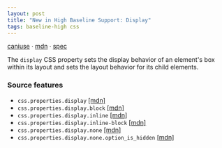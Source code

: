 ```yaml
---
layout: post
title: "New in High Baseline Support: Display"
tags: baseline-high css
---
```


[caniuse](https://caniuse.com/?search=display) · [mdn](https://developer.mozilla.org/en-US/search?q=Display) · [spec](https://drafts.csswg.org/css-display-3/#the-display-properties)

The `display` CSS property sets the display behavior of an element's box within its layout and sets the layout behavior for its child elements.

### Source features

- ``css.properties.display`` [[mdn]](https://developer.mozilla.org/en-US/search?q=css.properties.display)
- ``css.properties.display.block`` [[mdn]](https://developer.mozilla.org/en-US/search?q=css.properties.display.block)
- ``css.properties.display.inline`` [[mdn]](https://developer.mozilla.org/en-US/search?q=css.properties.display.inline)
- ``css.properties.display.inline-block`` [[mdn]](https://developer.mozilla.org/en-US/search?q=css.properties.display.inline-block)
- ``css.properties.display.none`` [[mdn]](https://developer.mozilla.org/en-US/search?q=css.properties.display.none)
- ``css.properties.display.none.option_is_hidden`` [[mdn]](https://developer.mozilla.org/en-US/search?q=css.properties.display.none.option_is_hidden)
